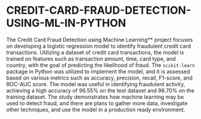 # CREDIT-CARD-FRAUD-DETECTION-USING-ML-IN-PYTHON
The Credit Card Fraud Detection using Machine Learning** project focuses on developing a logistic regression model to identify fraudulent credit card transactions. Utilizing a dataset of credit card transactions, the model is trained on features such as transaction amount, time, card type, and country, with the goal of predicting the likelihood of fraud.  The `scikit-learn` package in Python was utilized to implement the model, and it is assessed based on various metrics such as accuracy, precision, recall, F1-score, and ROC-AUC score. The model was useful in identifying fraudulent activity, achieving a high accuracy of 96.55% on the test dataset and 98.70% on the training dataset. The study demonstrates how machine learning may be used to detect fraud, and there are plans to gather more data, investigate other techniques, and use the model in a production ready environment.
